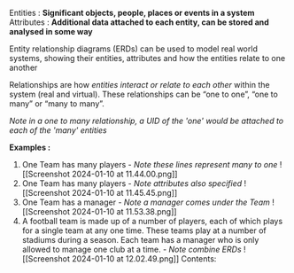 Entities : **Significant objects, people, places or events in a system** 
Attributes : **Additional data attached to each entity,  can be stored and analysed in some way**

Entity relationship diagrams (ERDs) can be used to model real world systems, showing their entities, attributes and how the entities relate to one another

Relationships are how *entities interact or relate to each other* within the system (real and virtual). These relationships can be “one to one”, “one to many” or “many to many”.

*Note in a one to many relationship, a UID of the 'one' would be attached to each of the 'many' entities*

**Examples :**
1. One Team has many players - *Note these lines represent many to one*
	![[Screenshot 2024-01-10 at 11.44.00.png]]
2. One Team has many players - *Note attributes also specified*
	![[Screenshot 2024-01-10 at 11.45.45.png]]
3. One Team has a manager - *Note a manager comes under the Team*
	![[Screenshot 2024-01-10 at 11.53.38.png]]
4. A football team is made up of a number of players, each of which plays for a single team at any one time. These teams play at a number of stadiums during a season. Each team has a manager who is only allowed to manage one club at a time. - *Note combine ERDs*
	![[Screenshot 2024-01-10 at 12.02.49.png]]
Contents:
```folder-index-content
```